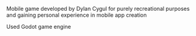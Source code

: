 Mobile game developed by Dylan Cygul for purely recreational purposes and gaining personal experience in mobile app creation

Used Godot game engine 
